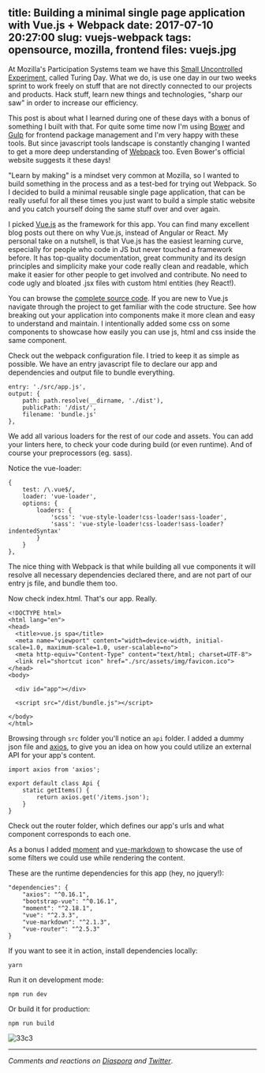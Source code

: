 title: Building a minimal single page application with Vue.js + Webpack
date: 2017-07-10 20:27:00
slug: vuejs-webpack
tags: opensource, mozilla, frontend
files: vuejs.jpg
---

At Mozilla's Participation Systems team we have this [Small Uncontrolled Experiment](http://verraes.net/2014/10/small-controlled-experiments-revisited/), called Turing Day. What we do, is use one day in our two weeks sprint to work freely on stuff that are not directly connected to our projects and products. Hack stuff, learn new things and technologies, "sharp our saw" in order to increase our efficiency.

This post is about what I learned during one of these days with a bonus of something I built with that. For quite some time now I'm using [Bower](https://bower.io/) and [Gulp](http://gulpjs.com/) for frontend package management and I'm very happy with these tools. But since javascript tools landscape is constantly changing I wanted to get a more deep understanding of [Webpack](https://webpack.js.org/) too. Even Bower's official website suggests it these days!

"Learn by making" is a mindset very common at Mozilla, so I wanted to build something in the process and as a test-bed for trying out Webpack. So I decided to build a minimal reusable single page application, that can be really useful for all these times you just want to build a simple static website and you catch yourself doing the same stuff over and over again.

I picked [Vue.js](https://vuejs.org/) as the framework for this app. You can find many excellent blog posts out there on why Vue.js, instead of Angular or React. My personal take on a nutshell, is that Vue.js has the easiest learning curve, especially for people who code in JS but never touched a framework before. It has top-quality documentation, great community and its design principles and simplicity make your code really clean and readable, which make it easier for other people to get involved and contribute. No need to code ugly and bloated .jsx files with custom html entities (hey React!).

You can browse the [complete source code](https://github.com/comzeradd/vuejs-spa). If you are new to Vue.js navigate through the project to get familiar with the code structure. See how breaking out your application into components make it more clean and easy to understand and maintain. I intentionally added some css on some components to showcase how easily you can use js, html and css inside the same component.

Check out the webpack configuration file. I tried to keep it as simple as possible. We have an entry javascript file to declare our app and dependencies and output file to bundle everything.

    entry: './src/app.js',
    output: {
        path: path.resolve(__dirname, './dist'),
        publicPath: '/dist/',
        filename: 'bundle.js'
    },

We add all various loaders for the rest of our code and assets. You can add your linters here, to check your code during build (or even runtime). And of course your preprocessors (eg. sass).

Notice the vue-loader:

    {
        test: /\.vue$/,
        loader: 'vue-loader',
        options: {
            loaders: {
                'scss': 'vue-style-loader!css-loader!sass-loader',
                'sass': 'vue-style-loader!css-loader!sass-loader?indentedSyntax'
            }
        }
    },

The nice thing with Webpack is that while building all vue components it will resolve all necessary dependencies declared there, and are not part of our entry js file, and bundle them too.

Now check index.html. That's our app. Really.

    <!DOCTYPE html>
    <html lang="en">
    <head>
      <title>vue.js spa</title>
      <meta name="viewport" content="width=device-width, initial-scale=1.0, maximum-scale=1.0, user-scalable=no">
      <meta http-equiv="Content-Type" content="text/html; charset=UTF-8">
      <link rel="shortcut icon" href="./src/assets/img/favicon.ico">
    </head>
    <body>
    
      <div id="app"></div>
    
      <script src="/dist/bundle.js"></script>
    
    </body>
    </html>

Browsing through `src` folder you'll notice an `api` folder. I added a dummy json file and [axios](https://github.com/mzabriskie/axios), to give you an idea on how you could utilize an external API for your app's content.

    import axios from 'axios';
    
    export default class Api {
        static getItems() {
            return axios.get('/items.json');
        }
    }

Check out the router folder, which defines our app's urls and what component corresponds to each one.

As a bonus I added [moment](http://momentjs.com/) and [vue-markdown](http://miaolz123.github.io/vue-markdown/) to showcase the use of some filters we could use while rendering the content.

These are the runtime dependencies for this app (hey, no jquery!):

    "dependencies": {
        "axios": "^0.16.1",
        "bootstrap-vue": "^0.16.1",
        "moment": "^2.18.1",
        "vue": "^2.3.3",
        "vue-markdown": "^2.1.3",
        "vue-router": "^2.5.3"
    }

If you want to see it in action, install dependencies locally:

    yarn

Run it on development mode:

    npm run dev

Or build it for production:

    npm run build

![33c3](vuejs.jpg)

<hr>

*Comments and reactions on [Diaspora]() and [Twitter]()*.